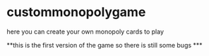 # custommonopolygame
here you can create your own monopoly cards to play

**this is the first version of the game so there is still some bugs ***
